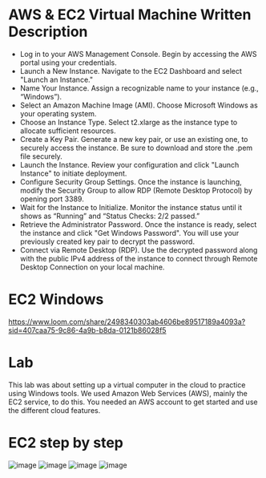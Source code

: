 # AWS & EC2 Virtual Machine Written Description 
* Log in to your AWS Management Console.
Begin by accessing the AWS portal using your credentials.
* Launch a New Instance.
Navigate to the EC2 Dashboard and select "Launch an Instance."
* Name Your Instance.
Assign a recognizable name to your instance (e.g., “Windows”).
* Select an Amazon Machine Image (AMI).
Choose Microsoft Windows as your operating system.
* Choose an Instance Type.
Select t2.xlarge as the instance type to allocate sufficient resources.
* Create a Key Pair.
Generate a new key pair, or use an existing one, to securely access the instance. Be sure to download and store the .pem file securely.
* Launch the Instance.
Review your configuration and click "Launch Instance" to initiate deployment.
* Configure Security Group Settings.
Once the instance is launching, modify the Security Group to allow RDP (Remote Desktop Protocol) by opening port 3389.
* Wait for the Instance to Initialize.
Monitor the instance status until it shows as “Running” and “Status Checks: 2/2 passed.”
* Retrieve the Administrator Password.
Once the instance is ready, select the instance and click "Get Windows Password". You will use your previously created key pair to decrypt the password.
* Connect via Remote Desktop (RDP).
Use the decrypted password along with the public IPv4 address of the instance to connect through Remote Desktop Connection on your local machine.



# EC2 Windows 
https://www.loom.com/share/2498340303ab4606be89517189a4093a?sid=407caa75-9c86-4a9b-b8da-0121b86028f5
# Lab 
This lab was about setting up a virtual computer in the cloud to practice using Windows tools. We used Amazon Web Services (AWS), mainly the EC2 service, to do this. You needed an AWS account to get started and use the different cloud features. 
# EC2 step by step 
![image](https://github.com/user-attachments/assets/8fd67e21-e86b-4a12-bda9-38d80651d814)
![image](https://github.com/user-attachments/assets/abc4a438-561e-452a-bf05-c6663a20597c)
![image](https://github.com/user-attachments/assets/b6c49da0-0027-4b77-84ee-59e4ce2279f4)
![image](https://github.com/user-attachments/assets/d7fd3534-af04-4699-86b4-8f041fb6aec3)
